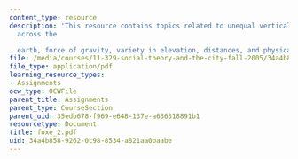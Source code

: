 ```yaml
---
content_type: resource
description: 'This resource contains topics related to unequal vertical elevation
  across the

  earth, force of gravity, variety in elevation, distances, and physical elevation.'
file: /media/courses/11-329-social-theory-and-the-city-fall-2005/34a4b85892620c988534a821aa0baabe_foxe_2.pdf
file_type: application/pdf
learning_resource_types:
- Assignments
ocw_type: OCWFile
parent_title: Assignments
parent_type: CourseSection
parent_uid: 35edb678-f969-e648-137e-a636318891b1
resourcetype: Document
title: foxe_2.pdf
uid: 34a4b858-9262-0c98-8534-a821aa0baabe
---
```

